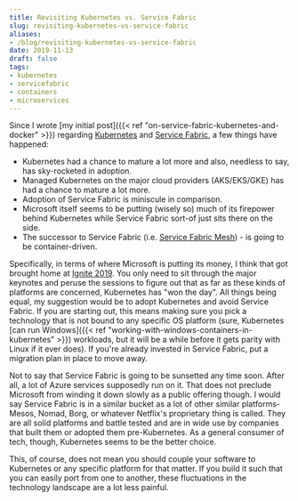 ```yaml
---
title: Revisiting Kubernetes vs. Service Fabric
slug: revisiting-kubernetes-vs-service-fabric
aliases:
- /blog/revisiting-kubernetes-vs-service-fabric
date: 2019-11-13
draft: false
tags:
- kubernetes
- servicefabric
- containers
- microservices
---
```

Since I wrote [my initial post]({{< ref "on-service-fabric-kubernetes-and-docker" >}}) regarding [Kubernetes](https://kubernetes.io/) and [Service Fabric](https://azure.microsoft.com/en-us/services/service-fabric/), a few things have happened:
- Kubernetes had a chance to mature a lot more and also, needless to say, has sky-rocketed in adoption.
- Managed Kubernetes on the major cloud providers (AKS/EKS/GKE) has had a chance to mature a lot more.
- Adoption of Service Fabric is miniscule in comparison.
- Microsoft itself seems to be putting (wisely so) much of its firepower behind Kubernetes while Service Fabric sort-of just sits there on the side.
- The successor to Service Fabric (i.e. [Service Fabric Mesh](https://docs.microsoft.com/en-us/azure/service-fabric-mesh/service-fabric-mesh-overview)) - is going to be container-driven.

Specifically, in terms of where Microsoft is putting its money, I think that got brought home at [Ignite 2019](https://news.microsoft.com/ignite2019/). You only need to sit through the major keynotes and peruse the sessions to figure out that as far as these kinds of platforms are concerned, Kubernetes has "won the day". All things being equal, my suggestion would be to adopt Kubernetes and avoid Service Fabric. If you are starting out, this means making sure you pick a technology that is not bound to any specific OS platform (sure, Kubernetes [can run Windows]({{< ref "working-with-windows-containers-in-kubernetes" >}}) workloads, but it will be a while before it gets parity with Linux if it ever does). If you're already invested in Service Fabric, put a migration plan in place to move away.

Not to say that Service Fabric is going to be sunsetted any time soon. After all, a lot of Azure services supposedly run on it. That does not preclude Microsoft from winding it down slowly as a public offering though. I would say Service Fabric is in a similar bucket as a lot of other similar platforms- Mesos, Nomad, Borg, or whatever Netflix's proprietary thing is called. They are all solid platforms and battle tested and are in wide use by companies that built them or adopted them pre-Kubernetes. As a general consumer of tech, though, Kubernetes seems to be the better choice.

This, of course, does not mean you should couple your software to Kubernetes or any specific platform for that matter. If you build it such that you can easily port from one to another, these fluctuations in the technology landscape are a lot less painful.